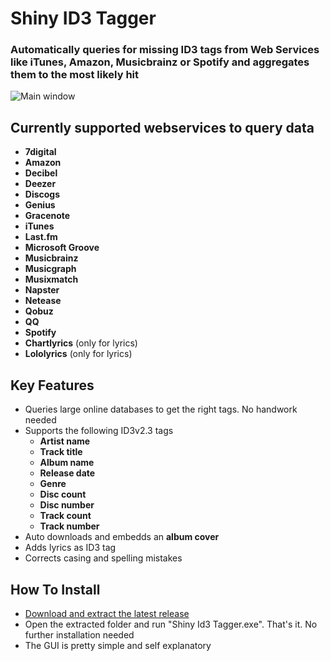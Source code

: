 # Shiny ID3 Tagger
### Automatically queries for missing ID3 tags from Web Services like iTunes, Amazon, Musicbrainz or Spotify and aggregates them to the most likely hit

![Main window](https://cloud.githubusercontent.com/assets/21058782/20148484/28893abe-a6ad-11e6-9941-ab1dfded8c24.png)

## Currently supported webservices to query data
- **7digital**
- **Amazon**
- **Decibel**
- **Deezer**
- **Discogs**
- **Genius**
- **Gracenote**
- **iTunes**
- **Last.fm**
- **Microsoft Groove**
- **Musicbrainz**
- **Musicgraph**
- **Musixmatch**
- **Napster**
- **Netease**
- **Qobuz**
- **QQ**
- **Spotify**
- **Chartlyrics** (only for lyrics)
- **Lololyrics** (only for lyrics)


## Key Features
- Queries large online databases to get the right tags. No handwork needed
- Supports the following ID3v2.3 tags
  - **Artist name**
  - **Track title**
  - **Album name**
  - **Release date**
  - **Genre**
  - **Disc count**
  - **Disc number**
  - **Track count**
  - **Track number**
- Auto downloads and embedds an **album cover**
- Adds lyrics as ID3 tag
- Corrects casing and spelling mistakes

## How To Install
- [Download and extract the latest release](https://github.com/ShinyId3Tagger/Shiny-ID3-Tagger/releases/latest)
- Open the extracted folder and run "Shiny Id3 Tagger.exe". That's it. No further installation needed
- The GUI is pretty simple and self explanatory

